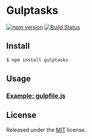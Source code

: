 # Gulptasks

[![npm version](https://img.shields.io/npm/v/gulptasks.svg?style=flat)](https://www.npmjs.com/package/gulptasks)
[![Build Status](https://img.shields.io/travis/blivesta/gulptasks/master.svg?style=flat)](https://travis-ci.org/blivesta/gulptasks)


## Install

```bash
$ npm install gulptasks
```

## Usage

### [Example: gulpfile.js](https://github.com/blivesta/gulptasks/blob/master/test/gulpfile.js)

## License
Released under the [MIT](https://github.com/blivesta/gulptasks/blob/master/LICENSE) license.
